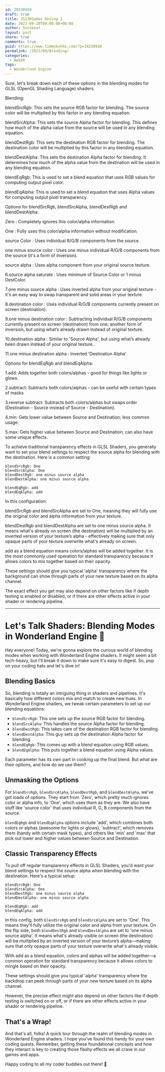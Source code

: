 ```yaml
---
id: 20230920
draft: true
title: JS13KGames Devlog 1
date: 2023-09-20T00:00:00+00:00
author: Sorskoot
layout: post
share: true
comments: true
guid: https://www.timmykokke.com/?p=20230920
permalink: /2023/09/Blending/
categories:
  - WebXR
tags:
  - Wonderland Engine
---
```


Sure, let's break down each of these options in the blending modes for GLSL (OpenGL Shading Language) shaders.

Blending:

blendSrcRgb: This sets the source RGB factor for blending. The source color will be multiplied by this factor in any blending equation.

blendSrcAlpha: This sets the source Alpha factor for blending. This defines how much of the alpha value from the source will be used in any blending equation.

blendDestRgb: This sets the destination RGB factor for blending. The destination color will be multiplied by this factor in any blending equation.

blendDestAlpha: This sets the destination Alpha factor for blending. It determines how much of the alpha value from the destination will be used in any blending equation.

blendEqRgb: This is used to set a blend equation that uses RGB values for computing output pixel color.

blendEqAlpha: This is used to set a blend equation that uses Alpha values for computing output pixel transparency.

Options for blendSrcRgb, blendSrcAlpha, blendDestRgb and blendDestAlpha:

Zero : Completely ignores this color/alpha information.

One : Fully uses this color/alpha information without modification.

source Color : Uses individual R/G/B components from the source.

one minus source color : Uses one minus individual R/G/B components from the source (it's a form of inversion).

source alpha : Uses alpha component from your original source texture.

6.source alpha saturate : Uses minimum of Source Color or 1 minus DestColor.

7.one minus source alpha : Uses inverted alpha from your original texture - it's an easy way to swap transparent and solid areas in your texture.

8.destination color : Uses individual R/G/B components currently present on screen (destination).

9.one minus destination color : Subtracting individual R/G/B components currently present on screen (destination) from one; another form of inversion, but using what’s already drawn instead of original texture.

10.destination alpha : Similar to 'Source Alpha', but using what’s already been drawn instead of your original texture..

11.one minus destination alpha : Inverted 'Destination Alpha'.

Options for blendEqRgb and blendEqAlpha:

1.add: Adds together both colors/alphas - good for things like lights or glows.

2.subtract: Subtracts both colors/alphas - can be useful with certain types of masks

3.reverse subtract: Subtracts both colors/alphas but swaps order (Destination - Source instead of Source - Destination).

4.min: Gets lower value between Source and Destination; less common usage.

5.max: Gets higher value between Source and Destination; can also have some unique effects.

To achieve traditional transparency effects in GLSL Shaders, you generally want to set your blend settings to respect the source alpha for blending with the destination. Here is a common setting:

```
blendSrcRgb: One
blendSrcAlpha: One
blendDestRgb: one minus source alpha 
blendDestAlpha: one minus source alpha 

blendEqRgb: add
blendEqAlpha: add
```

In this configuration:

blendSrcRgb and blendSrcAlpha are set to One, meaning they will fully use the original color and alpha information from your texture.

blendDestRgb and blendDestAlpha are set to one minus source alpha. It means what's already on screen (the destination) will be multiplied by an inverted version of your texture’s alpha - effectively making sure that only opaque parts of your texture overwrite what's already on screen.

add as a blend equation means colors/alphas will be added together. It is the most commonly used operation for standard transparency because it allows colors to mix together based on their opacity.

These settings should give you typical 'alpha' transparency where the background can show through parts of your new texture based on its alpha channel.

The exact effect you get may also depend on other factors like if depth testing is enabled or disabled, or if there are other effects active in your shader or rendering pipeline.

---

# Let's Talk Shaders: Blending Modes in Wonderland Engine 🎩

Hey everyone! Today, we're gonna explore the curious world of blending modes when working with Wonderland Engine shaders. It might seem a bit tech-heavy, but I'll break it down to make sure it's easy to digest. So, pop on your coding hats and let's dive in!

## Blending Basics

So, blending is totally an intriguing thing in shaders and pipelines. It's basically how different colors mix and match to create new hues. In Wonderland Engine shaders, we tweak certain parameters to set up our blending equations:

- `blendSrcRgb`: This one sets up the source RGB factor for blending.
- `blendSrcAlpha`: This handles the source Alpha factor for blending.
- `blendDestRgb`: This takes care of the destination RGB factor for blending.
- `blendDestAlpha`: This guy sets up the destination Alpha factor for blending.
- `blendEqRgb`: This comes up with a blend equation using RGB values.
- `blendEqAlpha`: This puts together a blend equation using Alpha values.

Each parameter has its own part in cooking up the final blend. But what are their options, and how do we use them? 

## Unmasking the Options

For `blendSrcRgb`, `blendSrcAlpha`, `blendDestRgb`, and `blendDestAlpha`, we've got loads of options. They start from 'Zero', which pretty much ignores color or alpha info, to 'One', which uses them as they are. We also have stuff like 'source color' that uses individual R, G, B components from the source.

`blendEqRgb` and `blendEqAlpha` options include 'add', which combines both colors or alphas (awesome for lights or glows), 'subtract', which removes them (handy with certain mask types), and others like 'min' and 'max' that pick out lower and higher values between Source and Destination.

## Classic Transparency Effects

To pull off regular transparency effects in GLSL Shaders, you'd want your blend settings to respect the source alpha when blending with the destination. Here's a typical setup:

```
blendSrcRgb: One
blendSrcAlpha: One
blendDestRgb: one minus source alpha 
blendDestAlpha: one minus source alpha 

blendEqRgb: add
blendEqAlpha: add
```

In this config, both `blendSrcRgb` and `blendSrcAlpha` are set to 'One'. This means they'll fully utilize the original color and alpha from your texture. On the flip side, both `blendDestRgb` and `blendDestAlpha` are set to 'one minus source alpha'. It means what's already visible on screen (the destination) will be multiplied by an inverted version of your texture’s alpha—making sure that only opaque parts of your texture overwrite what's already visible.

With add as a blend equation, colors and alphas will be added together—a common operation for standard transparency because it allows colors to mingle based on their opacity.

These settings should give you typical 'alpha' transparency where the backdrop can peek through parts of your new texture based on its alpha channel.

However, the precise effect might also depend on other factors like if depth testing is switched on or off, or if there are other effects active in your shader or rendering pipeline.

## That's a Wrap!

And that's all, folks! A quick tour through the realm of blending modes in Wonderland Engine shaders. I hope you've found this handy for your own coding quests. Remember, getting these foundational concepts and how they interact is key to creating those flashy effects we all crave in our games and apps.

Happy coding to all my coder buddies out there! 🚀